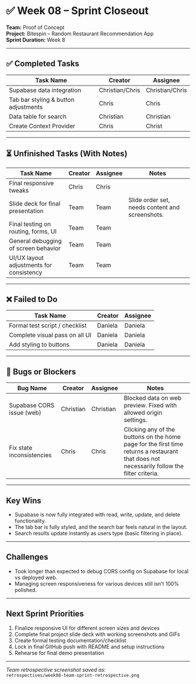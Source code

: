 # ✅ Week 08 – Sprint Closeout

**Team:** Proof of Concept  
**Project:** Bitespin – Random Restaurant Recommendation App  
**Sprint Duration:** Week 8

---

## ✅ Completed Tasks

| Task Name                               | Creator           | Assignee         |
|-----------------------------------------|--------------------|------------------|
| Supabase data integration         | Christian/Chris    | Christian/Chris  |
| Tab bar styling & button adjustments    | Chris              | Chris             |
| Data table for search      | Christian          | Christian        |
| Create Context Provider    | Chris          | Christ       |

---

## ⏳ Unfinished Tasks (With Notes)

| Task Name                        | Creator        | Assignee       | Notes                                                              |
|----------------------------------|----------------|----------------|--------------------------------------------------------------------|
| Final responsive tweaks          | Chris          | Chris          |          |
| Slide deck for final presentation| Team           | Team           | Slide order set, needs content and screenshots.                    |
| Final testing on routing, forms, UI     | Team               | Team             |
| General debugging of screen behavior    | Team           | Team           |
| UI/UX layout adjustments for consistency| Team           | Team        |
---

## ❌ Failed to Do

| Task Name                         | Creator     | Assignee  | 
|----------------------------------|-------------|-----------|
| Formal test script / checklist   | Daniela     | Daniela   |    
| Complete visual pass on all UI   | Daniela     | Daniela   | 
| Add styling to buttons  | Daniela     | Daniela   | 

---

## 🐞 Bugs or Blockers

| Bug Name                                  | Creator        | Assignee       | Notes                                                             |
|-------------------------------------------|----------------|----------------|-------------------------------------------------------------------|
| Supabase CORS issue (web)                 | Christian       | Christian       | Blocked data on web preview. Fixed with allowed origin settings. |
| Fix state inconsistencies  | Chris           | Chris           | Clicking any of the buttons on the home page for the first time returns a restaurant that does not necessarily follow the filter criteria.           |

---

##  Key Wins

-  Supabase is now fully integrated with read, write, update, and delete functionality.
-   The tab bar is fully styled, and the search bar feels natural in the layout.
-    Search results update instantly as users type (basic filtering in place).


---

##  Challenges

- Took longer than expected to debug CORS config on Supabase for local vs deployed web.
- Managing screen responsiveness for various devices still isn’t 100% polished.

---

##  Next Sprint Priorities

1. Finalize responsive UI for different screen sizes and devices
2. Complete final project slide deck with working screenshots and GIFs
3. Create formal testing documentation/checklist
4. Lock in final GitHub push with README and setup instructions
5. Rehearse for final demo presentation

---

 *Team retrospective screenshot saved as:*  
`retrospectives/week08-team-sprint-retrospective.png`

